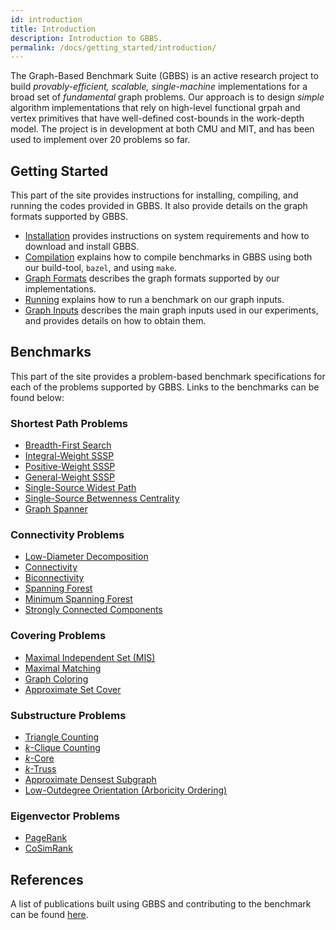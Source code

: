 ```yaml
---
id: introduction
title: Introduction
description: Introduction to GBBS.
permalink: /docs/getting_started/introduction/
---
```


The Graph-Based Benchmark Suite (GBBS) is an active research project
to build *provably-efficient, scalable, single-machine* implementations
for a broad set of *fundamental* graph problems. Our approach is to
design *simple* algorithm implementations that rely on high-level
functional grpah and vertex primitives that have well-defined
cost-bounds in the work-depth model. The project is in development at
both CMU and MIT, and has been used to implement over 20 problems so
far.

## Getting Started
This part of the site provides instructions for installing, compiling, and
running the codes provided in GBBS. It also provide details on the graph
formats supported by GBBS.

* [Installation](install) provides instructions on
  system requirements and how to download and install GBBS.
* [Compilation](compile) explains how to compile benchmarks in
  GBBS using both our build-tool, `bazel`, and using `make`.
* [Graph Formats](formats) describes the graph formats
  supported by our implementations.
* [Running](run) explains how to run a benchmark on our
  graph inputs.
* [Graph Inputs](inputs) describes the main graph inputs used in our
   experiments, and provides details on how to obtain them.

## Benchmarks
This part of the site provides a problem-based benchmark
specifications for each of the problems supported by GBBS. Links to
the benchmarks can be found below:

### Shortest Path Problems
* [Breadth-First Search](benchmarks/sssp/breadth_first_search)
* [Integral-Weight SSSP](benchmarks/sssp/integral_weight_sssp)
* [Positive-Weight SSSP](benchmarks/sssp/positive_weight_sssp)
* [General-Weight SSSP](benchmarks/sssp/general_weight_sssp)
* [Single-Source Widest Path](benchmarks/sssp/ss_widest_path)
* [Single-Source Betwenness Centrality](benchmarks/sssp/ss_betweenness_centrality)
* [Graph Spanner](benchmarks/sssp/spanner)

### Connectivity Problems
* [Low-Diameter Decomposition](benchmarks/connectivity/low_diameter_decomposition)
* [Connectivity](benchmarks/connectivity/connectivity)
* [Biconnectivity](benchmarks/connectivity/biconnectivity)
* [Spanning Forest](benchmarks/connectivity/spanning_forest)
* [Minimum Spanning Forest](benchmarks/connectivity/minimum_spanning_forest)
* [Strongly Connected Components](benchmarks/connectivity/strongly_connected_components)

### Covering Problems
* [Maximal Independent Set (MIS)](benchmarks/covering/maximal_independent_set)
* [Maximal Matching](benchmarks/covering/maximal_matching)
* [Graph Coloring](benchmarks/covering/coloring)
* [Approximate Set Cover](benchmarks/covering/apx_set_cover)

### Substructure Problems
* [Triangle Counting](benchmarks/substructure/triangle_counting)
* [$k$-Clique Counting](benchmarks/substructure/k_clique_counting)
* [$k$-Core](benchmarks/substructure/k_core)
* [$k$-Truss](benchmarks/substructure/k_truss)
* [Approximate Densest Subgraph](benchmarks/substructure/apx_densest_subgraph)
* [Low-Outdegree Orientation (Arboricity Ordering)](benchmarks/substructure/low_outdegree_orientation)

### Eigenvector Problems
* [PageRank](benchmarks/eigenvector/pagerank)
* [CoSimRank](benchmarks/eigenvector/cosimrank)


## References

A list of publications built using GBBS and contributing to the
benchmark can be found [here](research).
